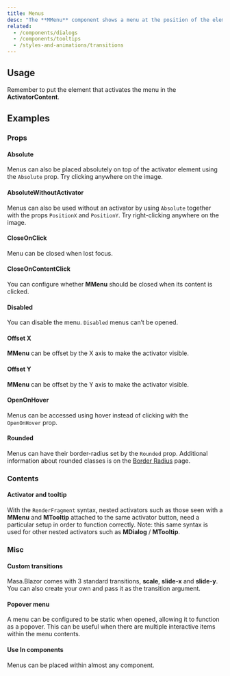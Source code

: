 ```yaml
---
title: Menus
desc: "The **MMenu** component shows a menu at the position of the element used to activate it."
related:
  - /components/dialogs
  - /components/tooltips
  - /styles-and-animations/transitions
---
```


## Usage

Remember to put the element that activates the menu in the **ActivatorContent**.

<menus-usage></menus-usage>

## Examples

### Props

#### Absolute

Menus can also be placed absolutely on top of the activator element using the `Absolute` prop. Try clicking anywhere on the image.

<masa-example file="Examples.components.menus.Absolute"></masa-example>

#### AbsoluteWithoutActivator

Menus can also be used without an activator by using `Absolute` together with the props `PositionX` and `PositionY`. Try
right-clicking anywhere on the image.

<masa-example file="Examples.components.menus.AbsoluteWithoutActivator"></masa-example>

#### CloseOnClick

Menu can be closed when lost focus.

<masa-example file="Examples.components.menus.CloseOnClick"></masa-example>

#### CloseOnContentClick

You can configure whether **MMenu** should be closed when its content is clicked.

<masa-example file="Examples.components.menus.CloseOnContentClick"></masa-example>

#### Disabled

You can disable the menu. `Disabled` menus can’t be opened.

<masa-example file="Examples.components.menus.Disabled"></masa-example>

#### Offset X

**MMenu** can be offset by the X axis to make the activator visible.

<masa-example file="Examples.components.menus.OffsetX"></masa-example>

#### Offset Y

**MMenu** can be offset by the Y axis to make the activator visible.

<masa-example file="Examples.components.menus.OffsetY"></masa-example>

#### OpenOnHover

Menus can be accessed using hover instead of clicking with the `OpenOnHover` prop.

<masa-example file="Examples.components.menus.OpenOnHover"></masa-example>

#### Rounded

Menus can have their border-radius set by the `Rounded` prop. Additional information about rounded classes is on the
[Border Radius](/blazor/styles-and-animations/border-radius) page.

<masa-example file="Examples.components.menus.Rounded"></masa-example>

### Contents

#### Activator and tooltip

With the `RenderFragment` syntax, nested activators such as those seen with a **MMenu** and **MTooltip** attached to the
same activator button, need a particular setup in order to function correctly. Note: this same syntax is used for other
nested activators such as **MDialog** / **MTooltip**.

<masa-example file="Examples.components.menus.ActivatorAndTooltip"></masa-example>

### Misc

#### Custom transitions

Masa.Blazor comes with 3 standard transitions, **scale**, **slide-x** and **slide-y**. You can also create your own and
pass it as the transition argument.

<masa-example file="Examples.components.menus.CustomTransitions"></masa-example>

#### Popover menu

A menu can be configured to be static when opened, allowing it to function as a popover. This can be useful when there
are multiple interactive items within the menu contents.

<masa-example file="Examples.components.menus.PopoverMenu"></masa-example>

#### Use In components

Menus can be placed within almost any component.

<masa-example file="Examples.components.menus.UseInComponents"></masa-example>
